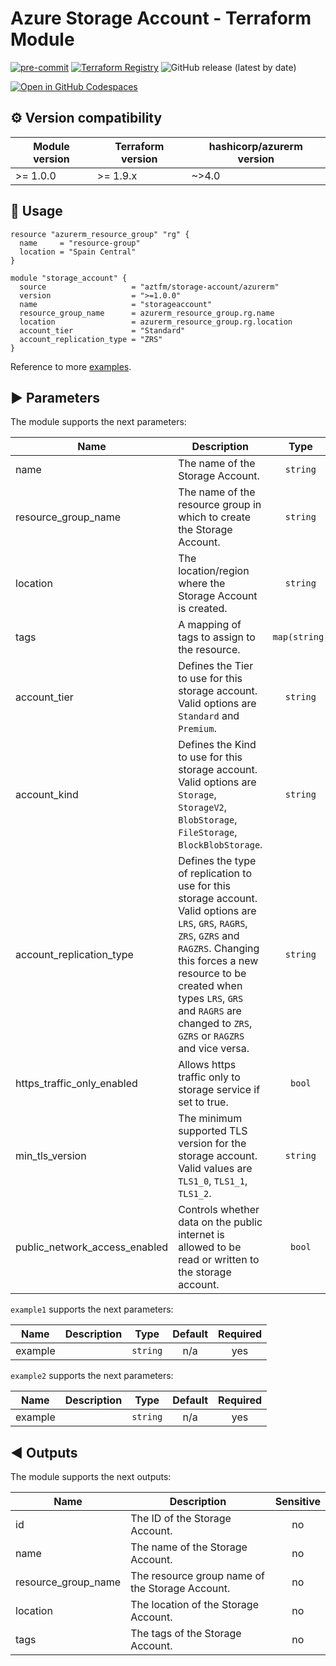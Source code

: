 # Azure Storage Account - Terraform Module

[![pre-commit](https://img.shields.io/badge/pre--commit-enabled-brightgreen?logo=pre-commit)](https://github.com/pre-commit/pre-commit)
[![Terraform Registry](https://img.shields.io/badge/terraform-registry-blueviolet.svg)](https://registry.terraform.io/modules/aztfm/storage-account/azurerm/)
![GitHub release (latest by date)](https://img.shields.io/github/v/release/aztfm/terraform-azurerm-storage-account)

[![Open in GitHub Codespaces](https://github.com/codespaces/badge.svg)](https://codespaces.new/aztfm/terraform-azurerm-storage-account?quickstart=1)

## :gear: Version compatibility

| Module version | Terraform version | hashicorp/azurerm version|
| -------------- | ----------------- | ------------------------ |
| >= 1.0.0       | >= 1.9.x          | ~>4.0                    |

## :memo: Usage

```hcl
resource "azurerm_resource_group" "rg" {
  name     = "resource-group"
  location = "Spain Central"
}

module "storage_account" {
  source                   = "aztfm/storage-account/azurerm"
  version                  = ">=1.0.0"
  name                     = "storageaccount"
  resource_group_name      = azurerm_resource_group.rg.name
  location                 = azurerm_resource_group.rg.location
  account_tier             = "Standard"
  account_replication_type = "ZRS"
}
```

Reference to more [examples](https://github.com/aztfm/terraform-azurerm-storage-account/tree/main/examples).

<!-- BEGIN_TF_DOCS -->
## :arrow_forward: Parameters

The module supports the next parameters:

| Name | Description | Type | Default | Required |
| ------ | ----------- | :--: | :---------------: | :-------: |
|name|The name of the Storage Account.|`string`|n/a|yes|
|resource\_group\_name|The name of the resource group in which to create the Storage Account.|`string`|n/a|yes|
|location|The location/region where the Storage Account is created.|`string`|n/a|yes|
|tags|A mapping of tags to assign to the resource.|`map(string)`|`{}`|no|
|account\_tier|Defines the Tier to use for this storage account. Valid options are `Standard` and `Premium`.|`string`|n/a|yes|
|account\_kind|Defines the Kind to use for this storage account. Valid options are `Storage`, `StorageV2`, `BlobStorage`, `FileStorage`, `BlockBlobStorage`.|`string`|`"StorageV2"`|no|
|account\_replication\_type|Defines the type of replication to use for this storage account. Valid options are `LRS`, `GRS`, `RAGRS`, `ZRS`, `GZRS` and `RAGZRS`. Changing this forces a new resource to be created when types `LRS`, `GRS` and `RAGRS` are changed to `ZRS`, `GZRS` or `RAGZRS` and vice versa.|`string`|n/a|yes|
|https\_traffic\_only\_enabled|Allows https traffic only to storage service if set to true.|`bool`|`true`|no|
|min\_tls\_version|The minimum supported TLS version for the storage account. Valid values are `TLS1_0`, `TLS1_1`, `TLS1_2`.|`string`|`"TLS1_2"`|no|
|public\_network\_access\_enabled|Controls whether data on the public internet is allowed to be read or written to the storage account.|`bool`|`true`|no|

`example1` supports the next parameters:

| Name | Description | Type | Default | Required |
| ---- | ----------- | :--: | :-----: | :------: |
|example||`string`|n/a|yes|

`example2` supports the next parameters:

| Name | Description | Type | Default | Required |
| ---- | ----------- | :--: | :-----: | :------: |
|example||`string`|n/a|yes|

## :arrow_backward: Outputs

The module supports the next outputs:

| Name | Description | Sensitive |
| ---- | ----------- | :-------: |
|id|The ID of the Storage Account.|no|
|name|The name of the Storage Account.|no|
|resource_group_name|The resource group name of the Storage Account.|no|
|location|The location of the Storage Account.|no|
|tags|The tags of the Storage Account.|no|
<!-- END_TF_DOCS -->
